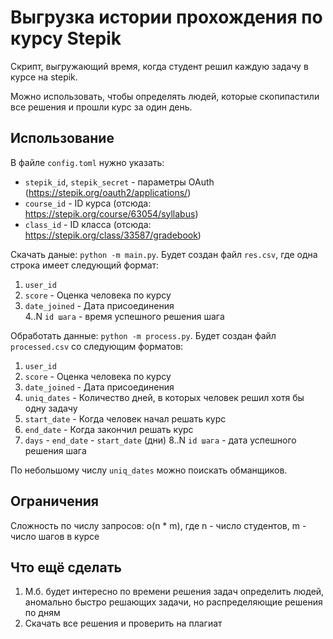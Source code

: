 # Выгрузка истории прохождения по курсу Stepik

Скрипт, выгружающий время, когда студент решил каждую задачу в курсе на stepik.

Можно использовать, чтобы определять людей, которые скопипастили все решения и прошли курс за один день.

## Использование

В файле `config.toml` нужно указать:
- `stepik_id`, `stepik_secret` - параметры OAuth (https://stepik.org/oauth2/applications/)
- `course_id` - ID курса (отсюда: https://stepik.org/course/63054/syllabus)
- `class_id` - ID класса (отсюда: https://stepik.org/class/33587/gradebook)

Скачать даные: `python -m main.py`. Будет создан файл `res.csv`, где одна строка имеет следующий формат:
1. `user_id`
2. `score` - Оценка человека по курсу
3. `date_joined` - Дата присоединения  
4..N `id шага` - время успешного решения шага

Обработать данные: `python -m process.py`. Будет создан файл `processed.csv` со следующим форматов:
1. `user_id`
2. `score` - Оценка человека по курсу
3. `date_joined` - Дата присоединения
4. `uniq_dates` - Количество дней, в которых человек решил хотя бы одну задачу
5. `start_date` - Когда человек начал решать курс  
6. `end_date` - Когда закончил решать курс
7. `days` - `end_date` - `start_date` (дни)
8..N `id шага` - дата успешного решения шага

По небольшому числу `uniq_dates` можно поискать обманщиков.

## Ограничения
Сложность по числу запросов: o(n * m), где n - число студентов, m - число шагов в курсе

## Что ещё сделать
1. М.б. будет интересно по времени решения задач определить людей, аномально быстро решающих задачи, но распределяющие решения по дням
2. Скачать все решения и проверить на плагиат

